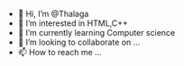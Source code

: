 - 👋 Hi, I’m @Thalaga
- 👀 I’m interested in HTML,C++
- 🌱 I’m currently learning Computer science 
- 💞️ I’m looking to collaborate on ...
- 📫 How to reach me ...

<!---
Thalaga/Thalaga is a ✨ special ✨ repository because its `README.md` (this file) appears on your GitHub profile.
You can click the Preview link to take a look at your changes.
--->

